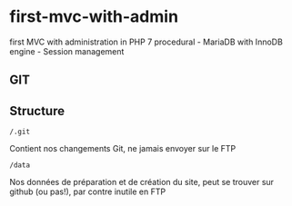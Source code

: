 # first-mvc-with-admin
first MVC with administration in PHP 7 procedural - MariaDB with InnoDB engine - Session management

## GIT

## Structure

`/.git`

Contient nos changements Git, ne jamais envoyer sur le FTP

`/data` 

Nos données de préparation et de création du site, peut se trouver sur github (ou pas!), par contre inutile en FTP